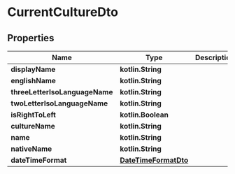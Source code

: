 
# CurrentCultureDto

## Properties
Name | Type | Description | Notes
------------ | ------------- | ------------- | -------------
**displayName** | **kotlin.String** |  |  [optional]
**englishName** | **kotlin.String** |  |  [optional]
**threeLetterIsoLanguageName** | **kotlin.String** |  |  [optional]
**twoLetterIsoLanguageName** | **kotlin.String** |  |  [optional]
**isRightToLeft** | **kotlin.Boolean** |  |  [optional]
**cultureName** | **kotlin.String** |  |  [optional]
**name** | **kotlin.String** |  |  [optional]
**nativeName** | **kotlin.String** |  |  [optional]
**dateTimeFormat** | [**DateTimeFormatDto**](DateTimeFormatDto.md) |  |  [optional]



